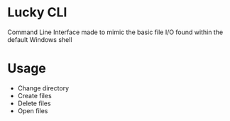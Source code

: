# Lucky CLI
Command Line Interface made to mimic the basic file I/O found within the default Windows shell

# Usage
- Change directory
- Create files
- Delete files
- Open files
